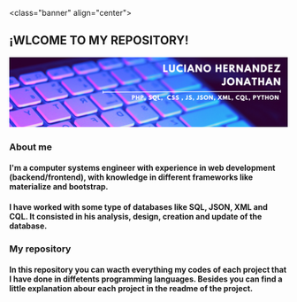 <class="banner" align="center">
<h2>¡WLCOME TO MY REPOSITORY!</h2>
</class=>

[![Banner web](./banner.png)](https://jonathanluher.github.io/)

### About me
#### I'm a computer systems engineer with experience in web development (backend/frontend),  with knowledge in different frameworks like materialize and bootstrap.
#### I have worked with some type of databases like SQL, JSON, XML and CQL. It consisted in his analysis, design, creation and update of the database.

### My repository
#### In this repository you can wacth everything my codes of each project that I have done in diffetents programming languages. Besides you can find a little explanation abour each project in the readme of the project.